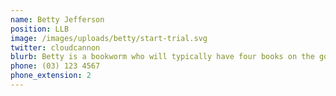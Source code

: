 ```yaml
---
name: Betty Jefferson
position: LLB
image: /images/uploads/betty/start-trial.svg
twitter: cloudcannon
blurb: Betty is a bookworm who will typically have four books on the go.
phone: (03) 123 4567
phone_extension: 2
---
```


